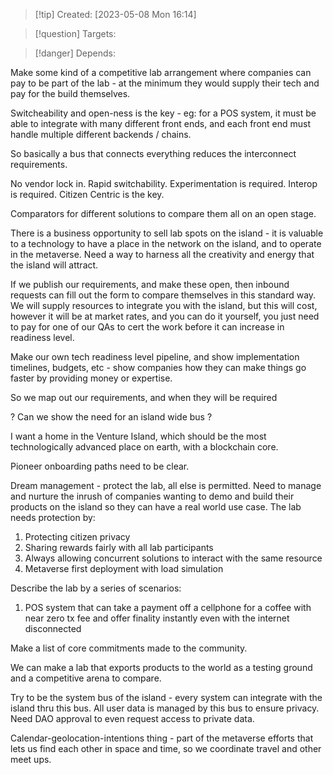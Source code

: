 
>[!tip] Created: [2023-05-08 Mon 16:14]

>[!question] Targets: 

>[!danger] Depends: 

Make some kind of a competitive lab arrangement where companies can pay to be part of the lab - at the minimum they would supply their tech and pay for the build themselves.

Switcheability and open-ness is the key - eg: for a POS system, it must be able to integrate with many different front ends, and each front end must handle multiple different backends / chains.

So basically a bus that connects everything reduces the interconnect requirements.

No vendor lock in.
Rapid switchability.
Experimentation is required.
Interop is required.
Citizen Centric is the key.

Comparators for different solutions to compare them all on an open stage.

There is a business opportunity to sell lab spots on the island - it is valuable to a technology to have a place in the network on the island, and to operate in the metaverse.  Need a way to harness all the creativity and energy that the island will attract.

If we publish our requirements, and make these open, then inbound requests can fill out the form to compare themselves in this standard way.  We will supply resources to integrate you with the island, but this will cost, however it will be at market rates, and you can do it yourself, you just need to pay for one of our QAs to cert the work before it can increase in readiness level.

Make our own tech readiness level pipeline, and show implementation timelines, budgets, etc - show companies how they can make things go faster by providing money or expertise.

So we map out our requirements, and when they will be required 

? Can we show the need for an island wide bus ?

I want a home in the Venture Island, which should be the most technologically advanced place on earth, with a blockchain core.

Pioneer onboarding paths need to be clear.

Dream management - protect the lab, all else is permitted.   Need to manage and nurture the inrush of companies wanting to demo and build their products on the island so they can have a real world use case.  The lab needs protection by:
1. Protecting citizen privacy
2. Sharing rewards fairly with all lab participants
3. Always allowing concurrent solutions to interact with the same resource
4. Metaverse first deployment with load simulation

Describe the lab by a series of scenarios:
1. POS system that can take a payment off a cellphone for a coffee with near zero tx fee and offer finality instantly even with the internet disconnected

Make a list of core commitments made to the community.

We can make a lab that exports products to the world as a testing ground and a competitive arena to compare.

Try to be the system bus of the island - every system can integrate with the island thru this bus.  All user data is managed by this bus to ensure privacy.  Need DAO approval to even request access to private data.

Calendar-geolocation-intentions thing - part of the metaverse efforts that lets us find each other in space and time, so we coordinate travel and other meet ups.